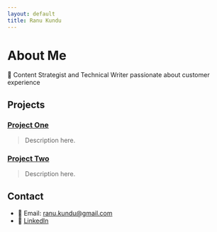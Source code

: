 ```yaml
---
layout: default
title: Ranu Kundu 
---
```


# About Me

🎯 Content Strategist and Technical Writer passionate about customer experience

## Projects

### [Project One](https://github.com/uxlfoundation/oneDNN)
> Description here.

### [Project Two](https://github.com/john-dev/project2)
> Description here.

## Contact
- 📧 Email: ranu.kundu@gmail.com
- 🔗 [LinkedIn](https://www.linkedin.com/in/ranukundu/)
